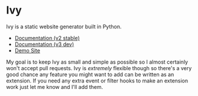 # Ivy

Ivy is a static website generator built in Python.

* [Documentation (v2 stable)](http://www.dmulholl.com/docs/ivy/)
* [Documentation (v3 dev)](http://www.dmulholl.com/docs/ivy-dev/)
* [Demo Site](http://www.dmulholl.com/demos/ivy/)

My goal is to keep Ivy as small and simple as possible so I almost certainly won't accept pull requests. Ivy is *extremely* flexible though so there's a very good chance any feature you might want to add can be written as an extension. If you need any extra event or filter hooks to make an extension work just let me know and I'll add them.

